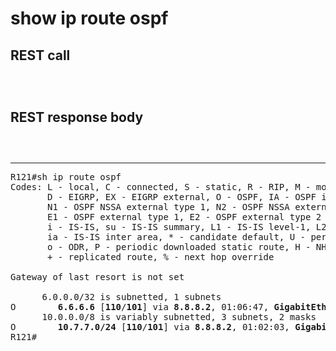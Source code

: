 # show ip route ospf

## REST call

```



```

## REST response body

```
 


```


---

<pre>
R121#sh ip route ospf
Codes: L - local, C - connected, S - static, R - RIP, M - mobile, B - BGP
       D - EIGRP, EX - EIGRP external, O - OSPF, IA - OSPF inter area 
       N1 - OSPF NSSA external type 1, N2 - OSPF NSSA external type 2
       E1 - OSPF external type 1, E2 - OSPF external type 2
       i - IS-IS, su - IS-IS summary, L1 - IS-IS level-1, L2 - IS-IS level-2
       ia - IS-IS inter area, * - candidate default, U - per-user static route
       o - ODR, P - periodic downloaded static route, H - NHRP, l - LISP
       + - replicated route, % - next hop override

Gateway of last resort is not set

      6.0.0.0/32 is subnetted, 1 subnets
O        <b>6.6.6.6</b> [<b>110</b>/<b>101</b>] via <b>8.8.8.2</b>, 01:06:47, <b>GigabitEthernet3/0</b>
      10.0.0.0/8 is variably subnetted, 3 subnets, 2 masks
O        <b>10.7.7.0/24</b> [<b>110</b>/<b>101</b>] via <b>8.8.8.2</b>, 01:02:03, <b>GigabitEthernet3/0</b>
R121#
</pre>



